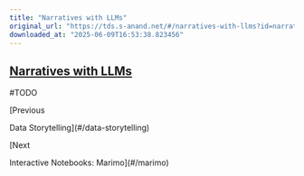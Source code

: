 ```yaml
---
title: "Narratives with LLMs"
original_url: "https://tds.s-anand.net/#/narratives-with-llms?id=narratives-with-llms"
downloaded_at: "2025-06-09T16:53:38.823456"
---
```


[Narratives with LLMs](#/narratives-with-llms?id=narratives-with-llms)
----------------------------------------------------------------------

#TODO

[Previous

Data Storytelling](#/data-storytelling)

[Next

Interactive Notebooks: Marimo](#/marimo)